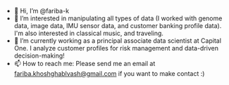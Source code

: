 - 👋 Hi, I’m @fariba-k
- 👀 I’m interested in manipulating all types of data (I worked with genome data, image data, IMU sensor data, and customer banking profile data). I'm also interested in classical music, and traveling.
- 🌱 I’m currently working as a principal associate data scientist at Capital One. I analyze customer profiles for risk management and data-driven decision-making!
- 📫 How to reach me: Please send me an email at fariba.khoshghablvash@gmail.com if you want to make contact :)

<!---
fariba-k/fariba-k is a ✨ special ✨ repository because its `README.md` (this file) appears on your GitHub profile.
You can click the Preview link to take a look at your changes.
--->
